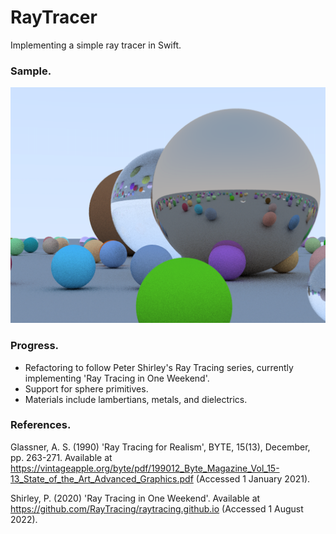 # RayTracer
Implementing a simple ray tracer in Swift.

### Sample.
![image](https://github.com/ncke/RayTracer/blob/30a39ad2a17c6c20186e1616eb99c506cb9e1781/Samples/2022-08-01-spheres.png)

### Progress.
- Refactoring to follow Peter Shirley's Ray Tracing series, currently implementing 'Ray Tracing in One Weekend'.
- Support for sphere primitives.
- Materials include lambertians, metals, and dielectrics.

### References.

Glassner, A. S. (1990) 'Ray Tracing for Realism', BYTE, 15(13), December, pp. 263-271. Available at https://vintageapple.org/byte/pdf/199012_Byte_Magazine_Vol_15-13_State_of_the_Art_Advanced_Graphics.pdf (Accessed 1 January 2021).

Shirley, P. (2020) 'Ray Tracing in One Weekend'. Available at https://github.com/RayTracing/raytracing.github.io (Accessed 1 August 2022).
